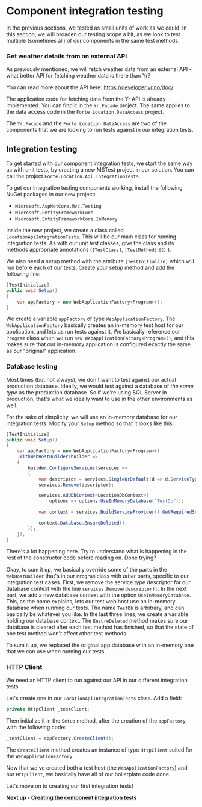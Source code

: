 # Component integration testing

In the previous sections, we tested as small units of work as we could. In this section, we will broaden our testing scope a bit, as we look to test multiple (sometimes all) of our components in the same test methods.

### Get weather details from an external API
As previously mentioned, we will fetch weather data from an external API - what better API for fetching weather data is there than Yr? 

You can read more about the API here: https://developer.yr.no/doc/

The application code for fetching data from the Yr API is already implemented. You can find it in the `Yr.Facade` project. The same applies to the data access code in the `Forte.Location.DataAccess` project.

The `Yr.Facade` and the `Forte.Location.DataAccess` are two of the components that we are looking to run tests against in our integration tests.

## Integration testing
To get started with our component integration tests, we start the same way as with unit tests, by creating a new MSTest project in our solution. You can call the project `Forte.Location.Api.IntegrationTests`.

To get our integration testing components working, install the following NuGet packages in our new project:
* `Microsoft.AspNetCore.Mvc.Testing`
* `Microsoft.EntityFrameworkCore`
* `Microsoft.EntityFrameworkCore.InMemory`

Inside the new project, we create a class called `LocationApiIntegrationTests`. This will be our main class for running integration tests. As with our unit test classes, give the class and its methods appropriate annotations (`[TestClass]`, `[TestMethod]` etc.).

We also need a setup method with the attribute `[TestInitialize]` which will run before each of our tests. Create your setup method and add the following line:
```cs
[TestInitialize]
public void Setup()
{
    var appFactory = new WebApplicationFactory<Program>();
}
```
We create a variable `appFactory` of type `WebApplicationFactory`. The `WebApplicationFactory` basically creates an in-memory test host for our application, and lets us run tests against it. We basically reference our `Program` class when we run `new WebApplicationFactory<Program>()`, and this makes sure that our in-memory application is configured exactly the same as our "original" application.

### Database testing
Most times (but not always), we don't want to test against our actual production database. Ideally, we would test against a database of *the same type* as the production database. So if we're using SQL Server in production, that's what we ideally want to use in the other environments as well.

For the sake of simplicity, we will use an in-memory database for our integration tests. Modify your `Setup` method so that it looks like this:
```cs
[TestInitialize]
public void Setup()
{
    var appFactory = new WebApplicationFactory<Program>()
    .WithWebHostBuilder(builder =>
    {
        builder.ConfigureServices(services =>
        {
            var descriptor = services.SingleOrDefault(d => d.ServiceType == typeof(DbContextOptions<LocationDbContext>));
            services.Remove(descriptor);

            services.AddDbContext<LocationDbContext>(
                options => options.UseInMemoryDatabase("TestDb"));

            var context = services.BuildServiceProvider().GetRequiredService<LocationDbContext>();

            context.Database.EnsureDeleted();
        });
    });
}
```
There's a lot happening here. Try to understand what is happening in the rest of the constructor code before reading on. Done trying? 

Okay, to sum it up, we basically override some of the parts in the `WebHostBuilder` that's in our `Program` class with *other* parts, specific to our integration test cases. First, we remove the service type descriptor for our database context with the line `services.Remove(descriptor);`. In the next part, we add a new database context with the option `UseInMemoryDatabase`. This, as the name explains, lets our test web host use an in-memory database when running our tests. The name `TestDb` is arbitrary, and can basically be whatever you like. In the last three lines, we create a variable holding our database context. The `EnsureDeleted` method makes sure our database is cleared after each test method has finished, so that the state of one test method won't affect other test methods.

To sum it up, we replaced the original app database with an in-memory one that we can use when running our tests.

### HTTP Client
We need an HTTP client to run against our API in our different integration tests.

Let's create one in our `LocationApiIntegrationTests` class. Add a field:
```cs
private HttpClient _testClient;
```

Then initialize it in the `Setup` method, after the creation of the `appFactory`, with the following code:
```cs
_testClient = appFactory.CreateClient();
```
The `CreateClient` method creates an instance of type `HttpClient` suited for the `WebApplicationFactory`.

Now that we've created both a test host (the `WebApplicationFactory`) and our `HttpClient`, we basically have all of our boilerplate code done.

Let's move on to creating our first integration tests!

**Next up - [Creating the component integration tests](02b-creating-component-integration-tests.md)**